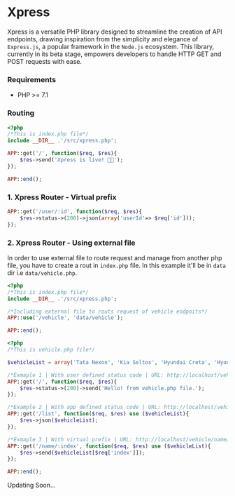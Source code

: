 # Xpress
Xpress is a versatile PHP library designed to streamline the creation of API endpoints, drawing inspiration from the simplicity and elegance of `Express.js`, a popular framework in the `Node.js` ecosystem. This library, currently in its beta stage, empowers developers to handle HTTP GET and POST requests with ease.

### Requirements
- PHP >= 7.1

### Routing

```php
<?php
/*This is index.php file*/
include __DIR__ .'/src/xpress.php';

APP::get('/', function($req, $res){
    $res->send('Xpress is live! 🥳🥳');
});

APP::end();
```
### 1. Xpress Router - Virtual prefix

```php
APP::get('/user/:id', function($req, $res){
    $res->status->(200)->json(array('userId'=> $req['id']));
});
```

### 2. Xpress Router - Using external file
In order to use external file to route request and manage from another php file, you have to create a rout in `index.php` file. In this example it'll be in `data` dir i.e `data/vehicle.php`.
```php
<?php
/*This is index.php file*/
include __DIR__ .'/src/xpress.php';

/*Including external file to routs request of vehicle endpoits*/
APP::use('/vehicle', 'data/vehicle');

APP::end();
```

```php
<?php
/*This is vehicle.php file*/

$vehicleList = array('Tata Nexon', 'Kia Seltos', 'Hyundai Creta', 'Hyundai Exter', 'Mahindra Thar');

/*Exmaple 1 | With user defined status code | URL: http://localhost/vehicle*/
APP::get('/', function($req, $res){
    $res->status->(200)->send('Hello! from vehicle.php file.');
});

/*Example 2 | With app defined status code | URL: http://localhost/vehicle/list*/
APP::get('/list', function($req, $res) use ($vehicleList){
    $res->json($vehicleList);
});

/*Exmaple 3 | With virtual prefix | URL: http://localhost/vehicle/name/1*/
APP::get('/name/:index', function($req, $res) use ($vehicleList){
    $res->send($vehicleList[$req['index']]);
});

APP::end();
```
Updating Soon...
